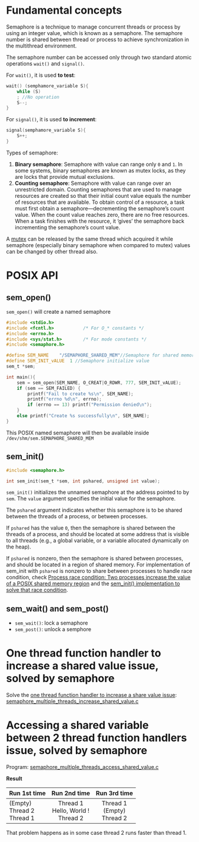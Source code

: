 # Fundamental concepts

Semaphore is a technique to manage concurrent threads or process by using an integer value, which is known as a semaphore. The semaphore number is shared between thread or process to achieve synchronization in the multithread environment.

The semaphore number can be accessed only through two standard atomic operations ``wait()`` and ``signal()``.

For ``wait()``,  it is used **to test**:

```c
wait() (semphamore_variable S){
	while (S)
	; //No operation
	S--;
}
```

For ``signal()``, it is used **to increment**:

```c
signal(semphamore_variable S){
	S++;
}
```

Types of semaphore:

1. **Binary semaphore**: Semaphore with value can range only ``0`` and ``1``. In some systems, binary semaphores are known as mutex locks, as they are locks that provide mutual exclusions.
2. **Counting semaphore**: Semaphore with value can range over an unrestricted domain. Counting semaphores that are used to manage resources are created so that their initial count value equals the number of resources that are available. To obtain control of a resource, a task must first obtain a semaphore—decrementing the semaphore’s count value. When the count value reaches zero, there are no free resources. When a task finishes with the resource, it ‘gives’ the semaphore back incrementing the semaphore’s count value. 

A [mutex](../Mutex.md) can be released by the same thread which acquired it while semaphore (especially binary semaphore when compared to mutex) values can be changed by other thread also.

# POSIX API
## sem_open()
``sem_open()`` will create a named semaphore
```c
#include <stdio.h>
#include <fcntl.h>           /* For O_* constants */
#include <errno.h>
#include <sys/stat.h>        /* For mode constants */
#include <semaphore.h>

#define SEM_NAME    "/SEMAPHORE_SHARED_MEM"//Semaphore for shared memory; must started with /
#define SEM_INIT_vALUE  1 //Semaphore initialize value
sem_t *sem;

int main(){
    sem = sem_open(SEM_NAME, O_CREAT|O_RDWR, 777, SEM_INIT_vALUE);
    if (sem == SEM_FAILED) {
        printf("Fail to create %s\n", SEM_NAME);
        printf("errno %d\n", errno);
        if (errno == 13) printf("Permission denied\n");
    }
    else printf("Create %s successfully\n", SEM_NAME);
}
```
This POSIX named semaphore will then be available inside ``/dev/shm/sem.SEMAPHORE_SHARED_MEM``
## sem_init()

```c
#include <semaphore.h>

int sem_init(sem_t *sem, int pshared, unsigned int value);
```

``sem_init()`` initializes the unnamed semaphore at the address pointed to by ``sem``. The ``value`` argument specifies the initial value for the semaphore.

The ``pshared`` argument indicates whether this semaphore is to be shared between the threads of a process, or between processes.

If ``pshared`` has the value ``0``, then the semaphore is shared between the threads of a process, and should be located at some address that is visible to all threads (e.g., a global variable, or a variable allocated dynamically on the heap).

If ``pshared`` is nonzero, then the semaphore is shared between processes, and should be located in a region of shared memory. For implementation of sem_init with ``pshared`` is nonzero to share between processes to handle race condition, check [Process race condition: Two processes increase the value of a POSIX shared memory region](https://github.com/TranPhucVinh/C/tree/master/Physical%20layer/Process/Race%20condition#two-processes-increase-the-value-of-a-posix-shared-memory-region) and the [sem_init() implementation to solve that race condition](https://github.com/TranPhucVinh/C/blob/master/Physical%20layer/Process/Race%20condition/2_processes_increase_a_posix_shared_mem_value_sem_init.c).

## sem_wait() and sem_post()

* ``sem_wait()``: lock a semaphore
* ``sem_post()``: unlock a semphore

# One thread function handler to increase a shared value issue, solved by semaphore

Solve the [one thread function handler to increase a share value issue](https://github.com/TranPhucVinh/C/blob/master/Physical%20layer/Thread/Race%20condition.md#one-thread-function-handler-to-increase-a-share-value): [semaphore_multiple_threads_increase_shared_value.c](https://github.com/TranPhucVinh/C/blob/master/Physical%20layer/Thread/src/semaphore_multiple_threads_increase_shared_value.c)

# Accessing a shared variable between 2 thread function handlers issue, solved by semaphore

Program: [semaphore_multiple_threads_access_shared_value.c](https://github.com/TranPhucVinh/C/blob/master/Physical%20layer/Thread/src/semaphore_multiple_threads_access_shared_value.c)

**Result**

| Run 1st time | Run 2nd time | Run 3rd time|
| ------- |:------:|:------:|
| (Empty)<br>Thread 2 <br>Thread 1  <br>| Thread 1<br>Hello, World !<br>Thread 2|Thread 1<br>(Empty)<br>Thread 2|

That problem happens as in some case thread 2 runs faster than thread 1.
